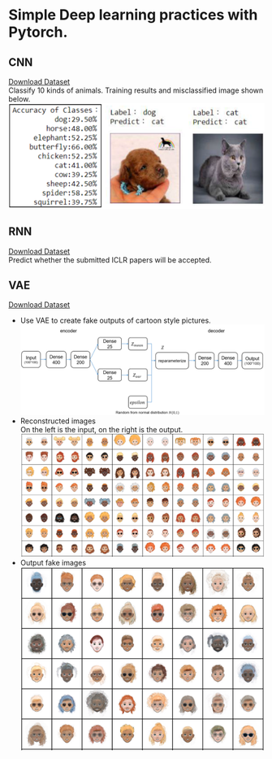 # Simple Deep learning practices with Pytorch.

## CNN
[Download Dataset](https://drive.google.com/file/d/1W3ktMeU7WTyqH6-bxEDoN52k76C5GtwZ/view?usp=sharing) <br>
Classify 10 kinds of animals. Training results and misclassified image shown below.<br>
![Result](https://github.com/Yang0718/Pytorch_examples/raw/master/CNN/result.PNG)

## RNN
[Download Dataset](https://drive.google.com/drive/folders/1maQ7Kq-MnMfjFeJ7Ma6_bYG8dkb4z4F8?usp=sharing)<br>
Predict whether the submitted ICLR papers will be accepted.

## VAE
[Download Dataset](https://drive.google.com/drive/folders/13_Ql37S43pYqkcdfXxau7cZE2NRras18?usp=sharing)<br>
* Use VAE to create fake outputs of cartoon style pictures.
![VAE structure](https://github.com/Yang0718/Pytorch_examples/raw/master/VAE/model.PNG "model structure of VAE")
* Reconstructed images<br>
On the left is the input, on the right is the output.<br>
![reconstruct](https://github.com/Yang0718/Pytorch_examples/raw/master/VAE/reconstruct.PNG "reconstructed image")<br>
* Output fake images<br>
![fake](https://github.com/Yang0718/Pytorch_examples/raw/master/VAE/fake.PNG "fake image")
